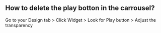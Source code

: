 ## How to delete the play botton in the carrousel?

Go to your Design tab > Click Widget > Look for Play button > Adjust the transparency